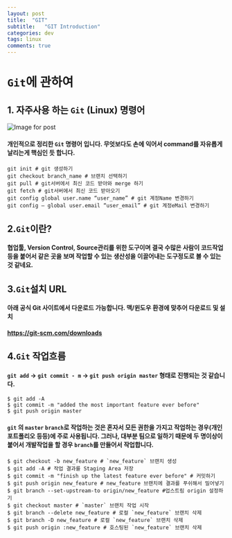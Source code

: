 ```yaml
---
layout: post
title:  "GIT"
subtitle:   "GIT Introduction"
categories: dev
tags: linux
comments: true
---
```

# `Git`에 관하여
## 1. 자주사용 하는 `Git` (Linux) 명령어
![Image for post](https://miro.medium.com/max/910/1*BCZkmZR1_YzDZy22Vn4uUw.png)
#### 개인적으로 정리한 `Git` 명령어 입니다. 무엇보다도 손에 익어서 command를 자유롭게 날리는게 핵심인 듯 합니다.
```shell
git init # git 생성하기
git checkout branch_name # 브랜치 선택하기
git pull # git서버에서 최신 코드 받아와 merge 하기
git fetch # git서버에서 최신 코드 받아오기
git config global user.name “user_name” # git 계정Name 변경하기
git config — global user.email “user_email” # git 계정eMail 변경하기
```
## 2.`Git`이란?
#### 협업툴, Version Control, Source관리를 위한 도구이며 결국 수많은 사람이 코드작업 등을 붙어서 같은 곳을 보며 작업할 수 있는 생산성을 이끌어내는 도구정도로 볼 수 있는 것 같네요.
## 3.`Git`설치 URL
#### 아래 공식 Git 사이트에서 다운로드 가능합니다. 맥/윈도우 환경에 맞추어 다운로드 및 설치
#### https://git-scm.com/downloads
## 4.`Git` 작업흐름
#### `git add` → `git commit - m` → `git push origin master` 형태로 진행되는 것 같습니다. 
```shell
$ git add -A
$ git commit -m "added the most important feature ever before"
$ git push origin master
```
#### `git` 의 `master` `branch`로 작업하는 것은 혼자서 모든 권한을 가지고 작업하는 경우(개인 포트폴리오 등등)에 주로 사용됩니다. 그러나, 대부분 팀으로 일하기 때문에 두 명이상이 붙어서 개발작업을 할 경우 `branch`를 만들어서 작업합니다. 
```shell
$ git checkout -b new_feature # `new_feature` 브랜치 생성 
$ git add -A # 작업 결과를 Staging Area 저장
$ git commit -m "finish up the latest feature ever before" # 커밋하기
$ git push origin new_feature # new_feature 브랜치에 결과를 푸쉬해서 밀어넣기
$ git branch --set-upstream-to origin/new_feature #업스트림 origin 설정하기
$ git checkout master # `master` 브랜치 작업 시작
$ git branch --delete new_feature # 로컬 `new_feature` 브랜치 삭제
$ git branch -D new_feature # 로컬 `new_feature` 브랜치 삭제
$ git push origin :new_feature # 호스팅된 `new_feature` 브랜치 삭제
```
